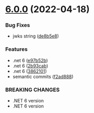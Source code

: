 # [6.0.0](https://github.com/NetDevPack/Security.JwtExtensions/compare/v5.0.1...v6.0.0) (2022-04-18)


### Bug Fixes

* jwks string ([de8b5e8](https://github.com/NetDevPack/Security.JwtExtensions/commit/de8b5e8fd1faee3e7171a07db891c2509512a5ed))


### Features

* .net 6 ([e97b52b](https://github.com/NetDevPack/Security.JwtExtensions/commit/e97b52b9a92c8a8662415c4717ce99eee5121176))
* .net 6 ([2b93cab](https://github.com/NetDevPack/Security.JwtExtensions/commit/2b93cab63d51c627d4648d845e5d1b71fad60c7b))
* .net 6 ([3862101](https://github.com/NetDevPack/Security.JwtExtensions/commit/386210183526036e22e3cdecdfa97ae035023e47))
* semantic commits ([f2ad888](https://github.com/NetDevPack/Security.JwtExtensions/commit/f2ad88894865eee869bd1fa5aa3d4b0b991bfc1a))


### BREAKING CHANGES

* .NET 6 version
* .NET 6 version
